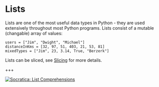 

# Lists

Lists are one of the most useful data types in Python - they are used extensively throughout most Python programs.  Lists consist of a mutable (changable) array of values:

```{code-cell} ipython3
users = ["Jim", "Dwight", "Michael"]
distanceInKms = [32, 97, 51, 403, 21, 53, 81]
mixedTypes = ["Jim", 23, 3.14, True, "Berzerk"]
```

Lists can be sliced, see [Slicing](../slicing/index.html) for more details.

+++

[![Socratica: List Comprehensions](https://img.youtube.com/vi/AhSvKGTh28Q/maxresdefault.jpg)](https://youtu.be/AhSvKGTh28Q)
